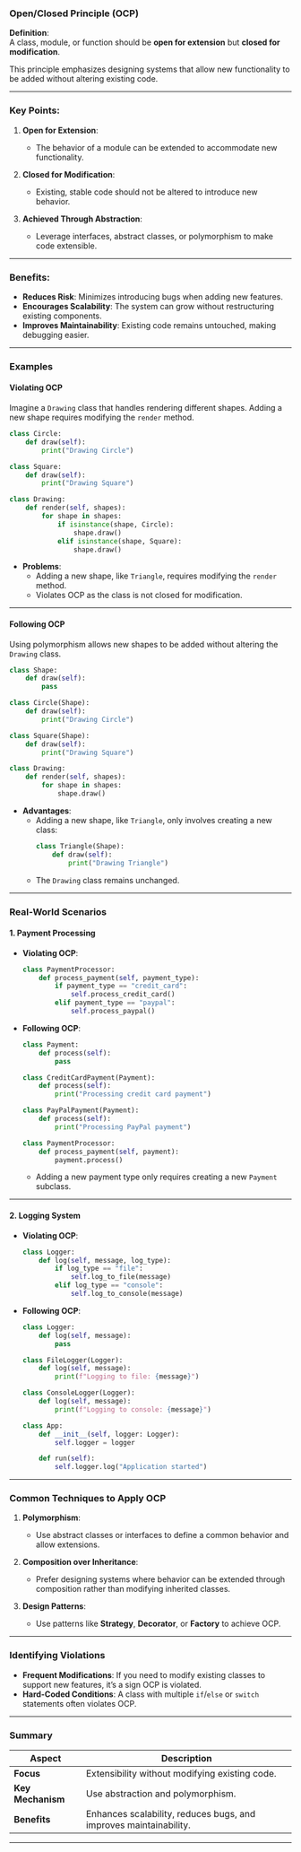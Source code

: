 ### **Open/Closed Principle (OCP)**

**Definition**:  
A class, module, or function should be **open for extension** but **closed for modification**.  

This principle emphasizes designing systems that allow new functionality to be added without altering existing code.

---

### **Key Points**:
1. **Open for Extension**:
   - The behavior of a module can be extended to accommodate new functionality.
   
2. **Closed for Modification**:
   - Existing, stable code should not be altered to introduce new behavior.

3. **Achieved Through Abstraction**:
   - Leverage interfaces, abstract classes, or polymorphism to make code extensible.

---

### **Benefits**:
- **Reduces Risk**: Minimizes introducing bugs when adding new features.
- **Encourages Scalability**: The system can grow without restructuring existing components.
- **Improves Maintainability**: Existing code remains untouched, making debugging easier.

---

### **Examples**

#### **Violating OCP**
Imagine a `Drawing` class that handles rendering different shapes. Adding a new shape requires modifying the `render` method.

```python
class Circle:
    def draw(self):
        print("Drawing Circle")

class Square:
    def draw(self):
        print("Drawing Square")

class Drawing:
    def render(self, shapes):
        for shape in shapes:
            if isinstance(shape, Circle):
                shape.draw()
            elif isinstance(shape, Square):
                shape.draw()
```

- **Problems**:
  - Adding a new shape, like `Triangle`, requires modifying the `render` method.
  - Violates OCP as the class is not closed for modification.

---

#### **Following OCP**
Using polymorphism allows new shapes to be added without altering the `Drawing` class.

```python
class Shape:
    def draw(self):
        pass

class Circle(Shape):
    def draw(self):
        print("Drawing Circle")

class Square(Shape):
    def draw(self):
        print("Drawing Square")

class Drawing:
    def render(self, shapes):
        for shape in shapes:
            shape.draw()
```

- **Advantages**:
  - Adding a new shape, like `Triangle`, only involves creating a new class:
    ```python
    class Triangle(Shape):
        def draw(self):
            print("Drawing Triangle")
    ```
  - The `Drawing` class remains unchanged.

---

### **Real-World Scenarios**

#### **1. Payment Processing**
- **Violating OCP**:
  ```python
  class PaymentProcessor:
      def process_payment(self, payment_type):
          if payment_type == "credit_card":
              self.process_credit_card()
          elif payment_type == "paypal":
              self.process_paypal()
  ```

- **Following OCP**:
  ```python
  class Payment:
      def process(self):
          pass

  class CreditCardPayment(Payment):
      def process(self):
          print("Processing credit card payment")

  class PayPalPayment(Payment):
      def process(self):
          print("Processing PayPal payment")

  class PaymentProcessor:
      def process_payment(self, payment):
          payment.process()
  ```

  - Adding a new payment type only requires creating a new `Payment` subclass.

---

#### **2. Logging System**
- **Violating OCP**:
  ```python
  class Logger:
      def log(self, message, log_type):
          if log_type == "file":
              self.log_to_file(message)
          elif log_type == "console":
              self.log_to_console(message)
  ```

- **Following OCP**:
  ```python
  class Logger:
      def log(self, message):
          pass

  class FileLogger(Logger):
      def log(self, message):
          print(f"Logging to file: {message}")

  class ConsoleLogger(Logger):
      def log(self, message):
          print(f"Logging to console: {message}")

  class App:
      def __init__(self, logger: Logger):
          self.logger = logger

      def run(self):
          self.logger.log("Application started")
  ```

---

### **Common Techniques to Apply OCP**

1. **Polymorphism**:
   - Use abstract classes or interfaces to define a common behavior and allow extensions.
   
2. **Composition over Inheritance**:
   - Prefer designing systems where behavior can be extended through composition rather than modifying inherited classes.

3. **Design Patterns**:
   - Use patterns like **Strategy**, **Decorator**, or **Factory** to achieve OCP.

---

### **Identifying Violations**
- **Frequent Modifications**: If you need to modify existing classes to support new features, it’s a sign OCP is violated.
- **Hard-Coded Conditions**: A class with multiple `if`/`else` or `switch` statements often violates OCP.

---

### **Summary**
| Aspect               | Description                                                                 |
|----------------------|-----------------------------------------------------------------------------|
| **Focus**            | Extensibility without modifying existing code.                             |
| **Key Mechanism**    | Use abstraction and polymorphism.                                           |
| **Benefits**         | Enhances scalability, reduces bugs, and improves maintainability.           |

---